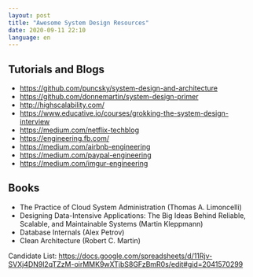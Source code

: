 ```yaml
---
layout: post
title: "Awesome System Design Resources"
date: 2020-09-11 22:10
language: en
---
```


## Tutorials and Blogs

* https://github.com/puncsky/system-design-and-architecture
* https://github.com/donnemartin/system-design-primer
* http://highscalability.com/
* https://www.educative.io/courses/grokking-the-system-design-interview
* https://medium.com/netflix-techblog
* https://engineering.fb.com/
* https://medium.com/airbnb-engineering
* https://medium.com/paypal-engineering
* https://medium.com/imgur-engineering

## Books

* The Practice of Cloud System Administration (Thomas A. Limoncelli)
* Designing Data-Intensive Applications: The Big Ideas Behind Reliable, Scalable, and Maintainable Systems (Martin Kleppmann)
* Database Internals (Alex Petrov)
* Clean Architecture (Robert C. Martin)

Candidate List: https://docs.google.com/spreadsheets/d/11Rjv-SVXj4DN9l2qTZzM-oirMMK9wXTjbS8GFzBmR0s/edit#gid=2041570299
